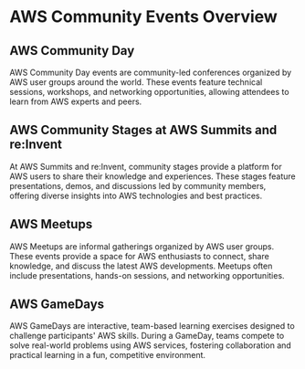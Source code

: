 # AWS Community Events Overview

## AWS Community Day
AWS Community Day events are community-led conferences organized by AWS user groups around the world. These events feature technical sessions, workshops, and networking opportunities, allowing attendees to learn from AWS experts and peers.

## AWS Community Stages at AWS Summits and re:Invent
At AWS Summits and re:Invent, community stages provide a platform for AWS users to share their knowledge and experiences. These stages feature presentations, demos, and discussions led by community members, offering diverse insights into AWS technologies and best practices.

## AWS Meetups
AWS Meetups are informal gatherings organized by AWS user groups. These events provide a space for AWS enthusiasts to connect, share knowledge, and discuss the latest AWS developments. Meetups often include presentations, hands-on sessions, and networking opportunities.

## AWS GameDays
AWS GameDays are interactive, team-based learning exercises designed to challenge participants' AWS skills. During a GameDay, teams compete to solve real-world problems using AWS services, fostering collaboration and practical learning in a fun, competitive environment.